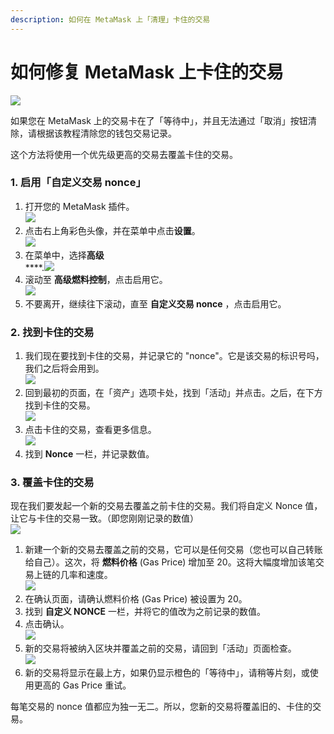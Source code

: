 ```yaml
---
description: 如何在 MetaMask 上「清理」卡住的交易
---
```


# 如何修复 MetaMask 上卡住的交易

![](https://gblobkcdn.gitbook.com/assets%2F-MHREX7DHcljbY5IkjgJ%2F-MbGTDNZ6xd3\_Q-qSEP5%2F-MbJqpp1p79V-5V3Lv1m%2Fdocs%20masthead%20\(12\).png?alt=media\&token=760ddc2a-1dd9-46ab-8a2f-a2ca54a29043)

如果您在 MetaMask 上的交易卡在了「等待中」，并且无法通过「取消」按钮清除，请根据该教程清除您的钱包交易记录。

这个方法将使用一个优先级更高的交易去覆盖卡住的交易。

### **1. 启用「**自定义交易 nonce**」**  <a href="#1-enable-customized-transaction-nonce" id="1-enable-customized-transaction-nonce"></a>

1. 打开您的 MetaMask 插件。\
   ![](https://lh6.googleusercontent.com/fYsgD0BKjYVjrbCpbEQgMyWG\_sW-4c2Ev7wu9bVzsOWtqIzCmYqiv6Xj8G\_FY2TK5uYul3XaOY2WflfcW1W56R2KCuyW-Y5RjHH9DZDgUmATLlnOnMPn371nniPZqaaD7KAgYgMc)
2. 点击右上角彩色头像，并在菜单中点击**设置**。\
   ![](https://lh3.googleusercontent.com/DpSeFrHsmPNXU73C3NB9iRANEe81rJ2XUhbxs6k7PqJSVy6IkAijeX\_TeIbUupalmD3mlE2G0C90XHJJy\_JPk-\_mswNRf4liUwR4AUhx2AWygp4yIP9kjHo1QQk\_60wEtjGkfwSk)
3. 在菜单中，选择**高级**\
   ****.![](https://lh4.googleusercontent.com/F-o1qfi84wh6YNUP16b8lbyS6f8i04SYEUR2VrncMbBaoeaAjOw4Af\_oOwRUfWnhZn6NFb4O1uopoc1KNego8XelHmDDWeRRAb0oMJGE\_ZI\_xJJeqfH-bJrai0pakyxC-235E4nq)
4. 滚动至 **高级燃料控制**，点击启用它。\
   ![](https://lh5.googleusercontent.com/ePraz\_2Z8k1V62DMROjv0jbIjEcf8ATvaH-Lxe5wtoNo6oVTyRPelC1m7UVaizcNpW5bHByrbC9xv1KDZfjNnXvQ8J0ukHUHK7vK4rX5gpQVHmfyJr81wCGdeArvksNhshon1Btn)
5. 不要离开，继续往下滚动，直至 **自定义交易 nonce** ，点击启用它。

### **2. 找到卡住的交易** <a href="#2-find-your-stuck-transaction" id="2-find-your-stuck-transaction"></a>

1. 我们现在要找到卡住的交易，并记录它的 "nonce"。它是该交易的标识号吗，我们之后将会用到。\
   ![](https://lh4.googleusercontent.com/xKBEnt5a62c5Wzg\_MCLIbVUWuL4fws1ohBAX9LAkGS71vslHk7QuMF24jAfkAdmsLunPVfT9c3FxCmGar5z7jNZnd4WMgzQsoxxbYw1Lp59Az5kG72COn0JblFXktHbmgMnF1LeY)
2. 回到最初的页面，在「资产」选项卡处，找到「活动」并点击。之后，在下方找到卡住的交易。\
   ![](https://lh5.googleusercontent.com/9qVjhK1kEKDL8l4TTdOFo4o547PDIIeQpCCY18gPyaUFJrpFbyYhMfBQ1CRzjjrllgrcqVbwkhxKCZBNlIad8J1yCpMVhsBKjIAcwfsQHQb7jnl2RD2ufQU-zNEn2Hn2g4LGvYDU)
3. 点击卡住的交易，查看更多信息。\
   ![](https://lh4.googleusercontent.com/HMd5iKjIvm-f7Xi7xtecTsq56x1i15GjUkwCm5Z\_83xMfOXDd2jabcCDyUwELf51IHseEeCk2WnvWfHwTSUlFnLAJrmjkkOfm\_fA5fimgdABnYfdjmBxxst8TOaUJUhc2iO\_CN-k)
4. 找到 **Nonce** 一栏，并记录数值。

### **3. 覆盖卡住的交易** <a href="#3-overwrite-the-stuck-transaction" id="3-overwrite-the-stuck-transaction"></a>

现在我们要发起一个新的交易去覆盖之前卡住的交易。我们将自定义 Nonce 值，让它与卡住的交易一致。（即您刚刚记录的数值）\
![](https://gblobkcdn.gitbook.com/assets%2F-MHREX7DHcljbY5IkjgJ%2F-M\_Qf9PqrqKwKENMLChq%2F-M\_QfJwbI-p6skTud7\_o%2Fimage.png?alt=media\&token=13db2345-9ad7-46a4-9937-7f26d7187749)

1. 新建一个新的交易去覆盖之前的交易，它可以是任何交易（您也可以自己转账给自己）。这次，将 **燃料价格** (Gas Price) 增加至 20。这将大幅度增加该笔交易上链的几率和速度。\
   ![](https://gblobkcdn.gitbook.com/assets%2F-MHREX7DHcljbY5IkjgJ%2F-M\_Qf9PqrqKwKENMLChq%2F-M\_Qft-wFWL0NENZfvV\_%2Fimage.png?alt=media\&token=14028feb-3c51-405c-bc3e-3d8e87d1d37d)
2. 在确认页面，请确认燃料价格 (Gas Price) 被设置为 20。
3. 找到 **自定义 NONCE** 一栏，并将它的值改为之前记录的数值。
4. 点击确认。\
   ![](https://lh6.googleusercontent.com/PYhYm2ro0SVzerBo5qguFIPOYl0DjLSfl0JT8UdfN3T4i-0hjBq-CQvr-UA0bSyG-ZndrWmLGptfZUcnGBlvUk118GGZn7ciDNaC4hmfovH9v\_M5XMIYmkAmB-Fr-6TTpYnnDX1p)
5. 新的交易将被纳入区块并覆盖之前的交易，请回到「活动」页面检查。\
   ![](https://lh6.googleusercontent.com/Iw3e0YP4ORhPgw8-MNxvzlDlfgG5nD226P4ixiziPC\_9j3\_LfU3o1-\_LA2yDmegbRw5x9Sgk3RACFJJkyJDrFJA1j2J93H21uGhhWabkdDQUHsU\_oVdkZVQTTWaQPzXHAWClpsb4)
6. 新的交易将显示在最上方，如果仍显示橙色的「等待中」，请稍等片刻，或使用更高的 Gas Price 重试。

每笔交易的 nonce 值都应为独一无二。所以，您新的交易将覆盖旧的、卡住的交易。
